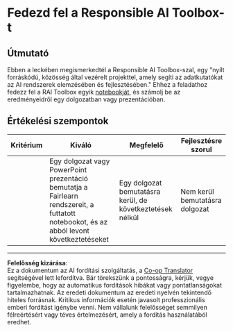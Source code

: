 <!--
CO_OP_TRANSLATOR_METADATA:
{
  "original_hash": "dbda60e7b1fe5f18974e7858eff0004e",
  "translation_date": "2025-09-05T16:02:24+00:00",
  "source_file": "1-Introduction/3-fairness/assignment.md",
  "language_code": "hu"
}
-->
# Fedezd fel a Responsible AI Toolbox-t

## Útmutató

Ebben a leckében megismerkedtél a Responsible AI Toolbox-szal, egy "nyílt forráskódú, közösség által vezérelt projekttel, amely segíti az adatkutatókat az AI rendszerek elemzésében és fejlesztésében." Ehhez a feladathoz fedezz fel a RAI Toolbox egyik [notebookját](https://github.com/microsoft/responsible-ai-toolbox/blob/main/notebooks/responsibleaidashboard/getting-started.ipynb), és számolj be az eredményeidről egy dolgozatban vagy prezentációban.

## Értékelési szempontok

| Kritérium | Kiváló | Megfelelő | Fejlesztésre szorul |
| --------- | ------- | --------- | ------------------- |
|           | Egy dolgozat vagy PowerPoint prezentáció bemutatja a Fairlearn rendszereit, a futtatott notebookot, és az abból levont következtetéseket | Egy dolgozat bemutatásra kerül, de következtetések nélkül | Nem kerül bemutatásra dolgozat |

---

**Felelősség kizárása**:  
Ez a dokumentum az AI fordítási szolgáltatás, a [Co-op Translator](https://github.com/Azure/co-op-translator) segítségével lett lefordítva. Bár törekszünk a pontosságra, kérjük, vegye figyelembe, hogy az automatikus fordítások hibákat vagy pontatlanságokat tartalmazhatnak. Az eredeti dokumentum az eredeti nyelvén tekintendő hiteles forrásnak. Kritikus információk esetén javasolt professzionális emberi fordítást igénybe venni. Nem vállalunk felelősséget semmilyen félreértésért vagy téves értelmezésért, amely a fordítás használatából eredhet.